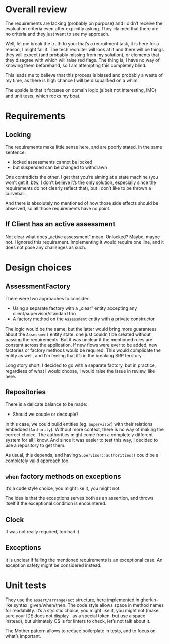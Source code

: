 # Overall review

The requirements are lacking (probably on purpose) and I didn’t receive the
evaluation criteria even after explicitly asking. They claimed that there are no
criteria and they just want to see my approach.

Well, let me break the truth to you: that’s a recruitment task, it is here for
a reason, I might fail it. The tech recruiter will look at it and there will be
things they will expect (and probably missing from my solution), or elements
that they disagree with which will raise red flags. The thing is, I have no way
of knowing them beforehand, so I am attempting this completely blind.

This leads me to believe that this process is biased and probably a waste of
my time, as there is high chance I will be disqualified on a whim.

The upside is that it focuses on domain logic (albeit not interesting, IMO) and
unit tests, which rocks my boat.

# Requirements

## Locking

The requirements make little sense here, and are poorly stated. In the same sentence:

* locked assessments cannot be locked
* but suspended can be changed to withdrawn

One contradicts the other. I get that you’re aiming at a state machine (you won’t get it,
btw, I don’t believe it’s the only solution, especially since the requirements do not
clearly reflect that), but I don’t like to be thrown a curveball.

And there is absolutely no mentioned of how those side effects should be observed, so
all those requirements have no point.

## If Client has an active assessment

Not clear what does „active assessment” mean. Unlocked? Maybe, maybe not. I ignored this requirement.
Implementing it would require one line, and it does not pose any challenges as such.

# Design choices

## AssessmentFactory

There were two approaches to consider:

* Using a separate factory with a „clear” entity accepting any client/supervisor/standard trio
* A factory method on the `Assessment` entity with a private constructor

The logic would be the same, but the latter would bring more guarantees about the
`Assessment` entity state: one just couldn’t be created without passing the requirements.
But it was unclear if the mentioned rules are constant across the application. If new flows
were ever to be added, new factories or factory methods would be required. This would
complicate the entity as well, and I’m feeling that it’s in the breaking SRP territory.

Long story short, I decided to go with a separate factory, but in practice, regardless
of what I would choose, I would raise the issue in review, like here.

## Repositories

There is a delicate balance to be made:

* Should we couple or decouple?

In this case, we could build entities (eg. `Supervisor`) with their relations embedded
(`Authority`). Without more context, there is no way of making the correct choice.
The authorities might come from a completely different system for all I know. And since
it was easier to test this way, I decided to use a repository to get them.

As usual, this depends, and having `Supervisor::authorities()` could be a completely valid
approach too.

## `when` factory methods on exceptions

It’s a code style choice, you might like it, you might not.

The idea is that the exceptions serves both as an assertion, and throws itself if
the exceptional condition is encountered.

## Clock

It was not really required, too bad :(

## Exceptions

It is unclear if failing the mentioned requirements is an exceptional case. An exception
safety might be considered instead.

# Unit tests

They use the `assert/arrange/act` structure, here implemented in gherkin-like syntax: given/when/then.
The code style allows space in method names for readability. It’s a stylistic choice, you might like it,
you might not (make sure your IDE does not display &nbsp; as a special token, but use a space instead),
but ultimately CS is for linters to check, let’s not talk about it.

The Mother pattern allows to reduce boilerplate in tests, and to focus on what’s important.